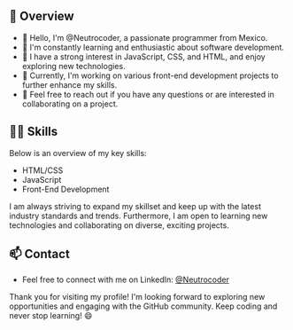 ## 📝 Overview

- 🌱 Hello, I'm @Neutrocoder, a passionate programmer from Mexico.
- 🔭 I'm constantly learning and enthusiastic about software development.
- 🚀 I have a strong interest in JavaScript, CSS, and HTML, and enjoy exploring new technologies.
- 💼 Currently, I'm working on various front-end development projects to further enhance my skills.
- 💬 Feel free to reach out if you have any questions or are interested in collaborating on a project.

## 👨‍💻 Skills

Below is an overview of my key skills:

- HTML/CSS
- JavaScript
- Front-End Development

I am always striving to expand my skillset and keep up with the latest industry standards and trends. Furthermore, I am open to learning new technologies and collaborating on diverse, exciting projects.

## 📫 Contact

- Feel free to connect with me on LinkedIn: [@Neutrocoder](www.linkedin.com/in/neutrocoder)

Thank you for visiting my profile! I'm looking forward to exploring new opportunities and engaging with the GitHub community. Keep coding and never stop learning! 😄
